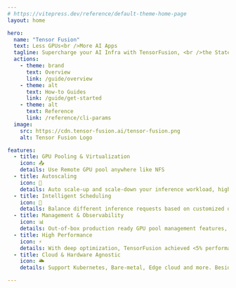 ```yaml
---
# https://vitepress.dev/reference/default-theme-home-page
layout: home

hero:
  name: "Tensor Fusion"
  text: Less GPUs<br />More AI Apps
  tagline: Supercharge your AI Infra with TensorFusion, <br />the State-of-the-art GPU Virtualization & Pooling # Use it remotely like NFS! It's the #1 GPU pooling and dynamic scheduling solution, and the AI Infra powered by AI.
  actions:
    - theme: brand
      text: Overview
      link: /guide/overview
    - theme: alt
      text: How-to Guides
      link: /guide/get-started
    - theme: alt
      text: Reference
      link: /reference/cli-params
  image:
    src: https://cdn.tensor-fusion.ai/tensor-fusion.png
    alt: Tensor Fusion Logo

features:
  - title: GPU Pooling & Virtualization
    icon: 📤
    details: Use Remote GPU pool anywhere like NFS
  - title: Autoscaling
    icon: 🔄
    details: Auto scale-up and scale-down your inference workload, higher throughput with lower costs.
  - title: Intelligent Scheduling
    icon: 🌈
    details: Balance different inference requests based on customized or automated rules, maximize GPU utilization, minimize GPU waiting time
  - title: Management & Observability
    icon: 📊
    details: Out-of-box production ready GPU pool management features, monitoring, alerting and more.
  - title: High Performance
    icon: ⚡
    details: With deep optimization, TensorFusion achieved <5% performance overhead for most AI models
  - title: Cloud & Hardware Agnostic
    icon: 🌥️
    details: Support Kubernetes, Bare-metal, Edge cloud and more. Beside NVIDIA, Support other GPU vendors in future

---
```


